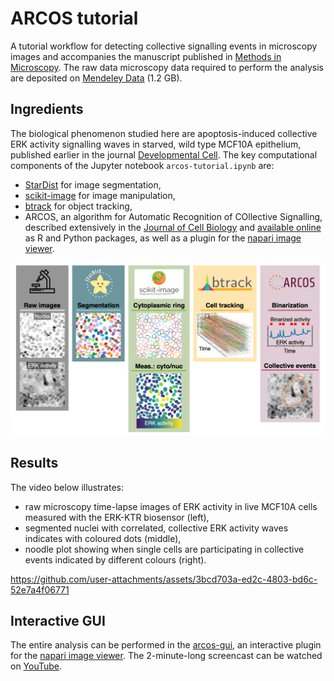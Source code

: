 # ARCOS tutorial

A tutorial workflow for detecting collective signalling events in microscopy images and accompanies the manuscript published in [Methods in Microscopy](https://doi.org/10.1515/mim-2024-0003). 
The raw data microscopy data required to perform the analysis are deposited on [Mendeley Data](http://data.mendeley.com/datasets/z29fyn6kzz) (1.2 GB).

## Ingredients

The biological phenomenon studied here are apoptosis-induced collective ERK activity signalling waves in starved, wild type MCF10A epithelium, published earlier in the journal [Developmental Cell](https://doi.org/10.1016/j.devcel.2021.05.007).
The key computational components of the Jupyter notebook `arcos-tutorial.ipynb` are:

- [StarDist](https://stardist.net) for image segmentation,
- [scikit-image](https://scikit-image.org) for image manipulation,
- [btrack](https://btrack.readthedocs.io/en/latest/) for object tracking,
- ARCOS, an algorithm for Automatic Recognition of COllective Signalling, described extensively in the [Journal of Cell Biology](https://doi.org/10.1083/jcb.202207048) and [available online](https://arcos.gitbook.io/home/) as R and Python packages, as well as a plugin for the [napari image viewer](https://napari.org/stable/).

![Workflow overview](extras/napari-flow.png)

## Results

The video below illustrates:

- raw microscopy time-lapse images of ERK activity in live MCF10A cells measured with the ERK-KTR biosensor (left),
- segmented nuclei with correlated, collective ERK activity waves indicates with coloured dots (middle),
- noodle plot showing when single cells are participating in collective events indicated by different colours (right).


https://github.com/user-attachments/assets/3bcd703a-ed2c-4803-bd6c-52e7a4f06771

## Interactive GUI

The entire analysis can be performed in the [arcos-gui](https://github.com/bgraedel/arcos-gui), an interactive plugin for the [napari image viewer](https://napari.org/stable/).
The 2-minute-long screencast can be watched on [YouTube](https://youtu.be/vVDYst-1SyM).
